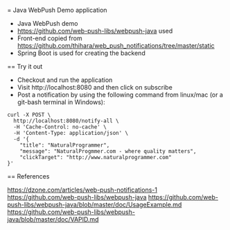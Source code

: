 = Java WebPush Demo application

* Java WebPush demo
* https://github.com/web-push-libs/webpush-java used
* Front-end copied from https://github.com/thihara/web_push_notifications/tree/master/static
* Spring Boot is used for creating the backend

== Try it out

* Checkout and run the application
* Visit http://localhost:8080 and then click on subscribe
* Post a notification by using the following command from linux/mac (or a git-bash terminal in Windows):

```
curl -X POST \
  http://localhost:8080/notify-all \
  -H 'Cache-Control: no-cache' \
  -H 'Content-Type: application/json' \
  -d '{
	"title": "NaturalProgrammer",
	"message": "NaturalProgmmer.com - where quality matters",
	"clickTarget": "http://www.naturalprogrammer.com"
}'
```

== References

https://dzone.com/articles/web-push-notifications-1
https://github.com/web-push-libs/webpush-java
https://github.com/web-push-libs/webpush-java/blob/master/doc/UsageExample.md
https://github.com/web-push-libs/webpush-java/blob/master/doc/VAPID.md
